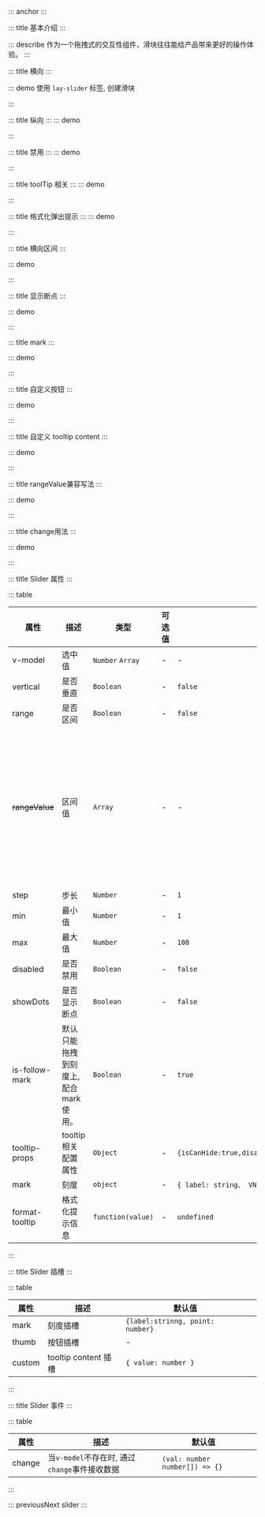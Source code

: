 ::: anchor
:::

::: title 基本介绍
:::

::: describe 作为一个拖拽式的交互性组件，滑块往往能给产品带来更好的操作体验。
:::

::: title 横向
:::

::: demo 使用 `lay-slider` 标签, 创建滑块

<template>
  <lay-space direction="vertical" fill wrap size="md">
  <lay-slider v-model="value1"></lay-slider>
  <lay-input-number v-model="value1"></lay-input-number>
  </lay-space>
</template>

<script>
import { ref } from 'vue'

export default {
  setup() {
    const value1 = ref(50)
    return {
      value1
    }
  }
}
</script>

:::

::: title 纵向
:::
::: demo

<template>
  <lay-space  :size="50">
    <lay-slider v-model="value2" vertical ></lay-slider>
    <lay-slider v-model="value2" vertical disabled></lay-slider>
     <lay-slider v-model="value90" vertical range></lay-slider>
     <lay-slider v-model="value91" vertical range :marks="mark91"></lay-slider>
  </lay-space>
</template>

<script>
import { ref } from 'vue'

export default {
  setup() {

    const value2 = ref(50)
    const value90 = ref([0,  100])
    const value91 = ref([0,  100])
    const mark91 = ref({
              0: '0°C',
              8: '8°C',
              37: '37°C',
              50: {
                style: {
                  color: '#1989FA'
                },
                label: '50°C'
              },
              100:'100°C'
            })
    return {
        value2,
        value90,
        value91,
        mark91
    }
  }
}
</script>

:::

::: title 禁用
:::
::: demo

<template>
  <lay-slider v-model="value12"  disabled></lay-slider>
</template>

<script>
import { ref } from 'vue'

export default {
  setup() {

    const value12 = ref(50)

    return {
        value12
    }
  }
}
</script>

:::

::: title toolTip 相关 
:::
::: demo

<template>
<lay-space direction="vertical" fill wrap :size="50">
  <lay-line>主题</lay-line>
  <lay-slider :tooltip-props="tooltipProps1" v-model="value2"></lay-slider>
  <lay-line>始终显示tooltip</lay-line>
   <lay-slider :tooltip-props="tooltipProps2" v-model="value10"></lay-slider>
  <lay-line>是否显示tooltip</lay-line>
  <lay-slider :tooltip-props="tooltipProps3" v-model="value11"></lay-slider>
  <lay-line>tooltip方向</lay-line>
  <lay-slider :tooltip-props="tooltipProps4"  v-model="value13"></lay-slider>
</lay-space>
</template>

<script>
import { ref, reactive } from 'vue'

export default {
  setup() {

    const value2 = ref(50)
     const value10 = ref(50)
    const value11 = ref(50)
    const value13 = ref(50)
    const tooltipProps1 = reactive({
      isDark: true
    })
    const tooltipProps2 = reactive({
      isCanHide: false
    })
    const tooltipProps3 = reactive({
      disabled: true
    })
    const tooltipProps4 = reactive({
      placement: 'bottom'
    })
    return {
        value2,
        value10,
        value11,
        value13,
        tooltipProps1,
        tooltipProps2,
        tooltipProps3,
        tooltipProps4
    }
  }
}
</script>

:::


::: title 格式化弹出提示
:::
::: demo

<template>
  <lay-slider  v-model="value2" :format-tooltip="formatTooltip">
  </lay-slider>
</template>

<script>
import { ref } from 'vue'

export default {
  setup() {
    const value2 = ref(50)
    const formatTooltip = (val) => {
      return val / 100
    }
    return {
      value2,
      formatTooltip
    }
  }
}
</script>

:::

::: title 横向区间
:::

::: demo

<template>
  <lay-slider v-model="value3" range></lay-slider>
</template>

<script>
import { ref } from 'vue'
export default {
  setup() {
    const value3 = ref([30,50])
    return {
      value3
    }
  }
}
</script>

:::

::: title 显示断点
:::

::: demo

<template>
  <lay-slider v-model="value15"  show-dots :step="10"></lay-slider>
</template>

<script>
import { ref } from 'vue'
export default {
  setup() {
    const value15 = ref([0, 50])
    return {
      value15
    }
  }
}
</script>

:::

::: title mark
:::

::: demo

<template>
  <lay-space direction="vertical" fill wrap :size="50">
    <lay-slider v-model="value16" :marks="marks">
      <template #mark="{ label, point }">
        <div v-if="isVNode(label)">
        <component :is="label"></component>
        </div>
        <div v-else>{{label}}</div>
      </template>
    </lay-slider>
    <lay-line>is-follow-mark用法</lay-line>
    <lay-slider :is-follow-mark="false" v-model="value22" :marks="marks">
      <template #mark="{ label, point }">
        <div v-if="isVNode(label)">
        <component :is="label"></component>
        </div>
        <div v-else>{{label}}</div>
      </template>
    </lay-slider>
  </lay-space>
</template>

<script>
import { ref, h, isVNode } from 'vue'
import { FaceSmileIcon } from '@layui/icons-vue';
export default {
  setup() {
    const value16 = ref(0)
    const value22 = ref(0)
    const marks = ref({
          0: '0°C',
          8: '8°C',
          37: '37°C',
          50: {
            style: {
              color: '#1989FA'
            },
            label: '50°C'
          },
          100: h(FaceSmileIcon)
        })
    return {
      value16,
      marks,
      value22
    }
  }
}
</script>

:::



::: title 自定义按钮
:::

::: demo

<template>
  <lay-slider v-model="value17" >
    <template #thumb>
       <lay-icon type="layui-icon-heart-fill" color="#009688"></lay-icon>
    </template>
  </lay-slider>
</template>

<script>
import { ref, h, isVNode } from 'vue'
import { FaceSmileIcon } from '@layui/icons-vue';
export default {
  setup() {
    const value17 = ref(0)
    return {
      value17
    }
  }
}
</script>

:::

::: title 自定义 tooltip content
:::

::: demo

<template>
  <lay-slider v-model="value18" >
    <template #custom="{value}">
      <p>{{value}}</p>
       <lay-icon type="layui-icon-heart-fill" color="#009688"></lay-icon>
    </template>
  </lay-slider>
</template>

<script>
import { ref, h, isVNode } from 'vue'
import { FaceSmileIcon } from '@layui/icons-vue';
export default {
  setup() {
    const value18 = ref(0)
    return {
      value18
    }
  }
}
</script>

:::


::: title rangeValue兼容写法
:::

::: demo

<template>
{{value19}}
  <lay-slider v-model:rangeValue="value19" range>
  </lay-slider>
</template>

<script>
export default {
  setup() {
    const value19 = ref([10, 50])
    return {
      value19
    }
  }
}
</script>

:::



::: title change用法
:::

::: demo

<template>
{{newVal}}
  <lay-slider range   @change="change">
  </lay-slider>
</template>

<script>
import { layer } from "@layui/layui-vue";

export default {
  setup() {
    const newVal = ref([0, 0])
    const change = (val) => {
      newVal.value = val
    }
    return {
      change,
      newVal
    }
  }
}
</script>

:::

::: title Slider 属性
:::

::: table

| 属性           | 描述                                  | 类型              | 可选值 | 默认值                                         | 版本   |
| -------------- | ------------------------------------- | ----------------- | ------ | ---------------------------------------------- | ------ |
| v-model        | 选中值                                | `Number` `Array`  | -      | -                                              |        |
| vertical       | 是否垂直                              | `Boolean`         | -      | `false`                                        |        |
| range          | 是否区间                              | `Boolean`         | -      | `false`                                        |        |
| ~~rangeValue~~ | 区间值                                | `Array`           | -      | -                                              | `当前可用不推荐,下个版本移除该属性` |
| step           | 步长                                  | `Number`          | -      | `1`                                            |        |
| min            | 最小值                                | `Number`          | -      | `1 `                                           |        |
| max            | 最大值                                | `Number`          | -      | `100`                                          |        |
| disabled       | 是否禁用                              | `Boolean`         | -      | `false`                                        |        |
| showDots       | 是否显示断点                          | `Boolean`         | -      | `false`   
| is-follow-mark       | 默认只能拖拽到刻度上, 配合mark使用。     | `Boolean`         | -      | `true`                                        |        |
| tooltip-props   | tooltip 相关配置属性 | `Object` | -      | `{isCanHide:true,disabled:false,placement:'top',isDark:false}`  | 
| mark           | 刻度                                  | `object`          | -      | `{ label: string、 VNode ,  style: object   }` |
| format-tooltip | 格式化提示信息                        | `function(value)` | -      | `undefined`                                    |        |

:::

::: title Slider 插槽
:::

::: table

| 属性   | 描述                 | 默认值                           |      |
| ------ | -------------------- | -------------------------------- | --- |
| mark   | 刻度插槽             | `{label:strinng, point: number}` |     |
| thumb  | 按钮插槽             | -                                |     |
| custom | tooltip content 插槽 | `{ value: number }`              |     |

:::



::: title Slider 事件
:::

::: table

| 属性   | 描述                 | 默认值                           |      |
| ------ | -------------------- | -------------------------------- | --- |
| change   | 当`v-model`不存在时, 通过`change`事件接收数据    | `(val: number number[]) => {}` |     |

:::

::: previousNext slider
:::
